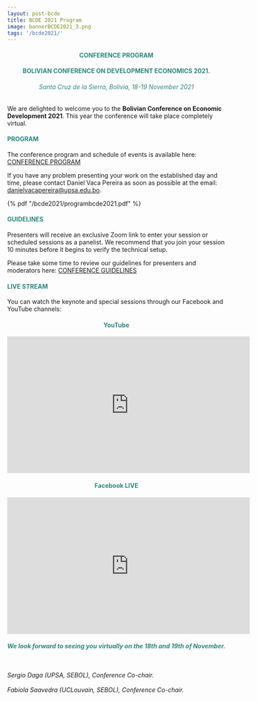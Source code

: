 ```yaml
---
layout: post-bcde
title: BCDE 2021 Program
image: bannerBCDE2021_3.png
tags: '/bcde2021/'
---
```


<center><h4 style="color:#2d877d;"> <b>CONFERENCE PROGRAM</b> </h4></center>
<center><h4 style="color:#2d877d;"> BOLIVIAN CONFERENCE ON DEVELOPMENT ECONOMICS 2021.</h4></center>
<center><h6 style="color:#2d877d;"> Santa Cruz de la Sierra, Bolivia, 18-19 November 2021</h6></center>

We are delighted to welcome you to the __Bolivian Conference on Economic Development 2021__. This year the conference will take place completely virtual. 

<h4 style="color:#2d877d;"> PROGRAM </h4>
The conference program and schedule of events is available here: <a href="/bcde2021/programbcde2021.pdf" target="_blank"> CONFERENCE PROGRAM </a>

If you have any problem presenting your work on the established day and time, please contact Daniel Vaca Pereira as soon as possible at the email: [danielvacapereira@upsa.edu.bo](mailto:danielvacapereira@upsa.edu.bo).

{% pdf "/bcde2021/programbcde2021.pdf" %}

<!-- <object data="/bcde2021/programbcde2021.pdf" height="100%" width="100%" type='application/pdf'></object> -->


<h4 style="color:#2d877d;"> GUIDELINES</h4>
Presenters will receive an exclusive Zoom link to enter your session or scheduled sessions as a panelist. We recommend that you join your session 10 minutes before it begins to verify the technical setup. 

Please take some time to review our guidelines for presenters and moderators here: <a href="/bcde2021/guidelines.pdf" target="_blank"> CONFERENCE GUIDELINES </a>

<h4 style="color:#2d877d;"> LIVE STREAM</h4>

You can watch the keynote and special sessions through our Facebook and YouTube channels:

<center><h4 style="color:#2d877d;"> <b>YouTube</b> </h4></center>

<iframe width="560" height="315" src="https://www.youtube.com/embed/dl1CmG0_HZk" title="YouTube video player" frameborder="0" allow="accelerometer; autoplay; clipboard-write; encrypted-media; gyroscope; picture-in-picture" allowfullscreen></iframe>

<center><h4 style="color:#2d877d;"> <b>Facebook LIVE</b> </h4></center>
<iframe src="https://www.facebook.com/plugins/video.php?height=314&href=https%3A%2F%2Fwww.facebook.com%2Fboliviaupsa%2Fvideos%2F284045550296400%2F&show_text=false&width=560&t=0" width="560" height="315" style="border:none;overflow:hidden" scrolling="no" frameborder="0" allowfullscreen="true" allow="autoplay; clipboard-write; encrypted-media; picture-in-picture; web-share" allowFullScreen="true"></iframe>

<br> 
<center><h6 style="color:#2d877d;"><b> We look forward to seeing you virtually on the 18th and 19th of November.</b>
<br> 
</h6></center>

<h6> 
<br>
Sergio Daga (UPSA, SEBOL), Conference Co-chair. 
<br>
<br>
Fabiola Saavedra (UCLouvain, SEBOL), Conference Co-chair.
</h6>
